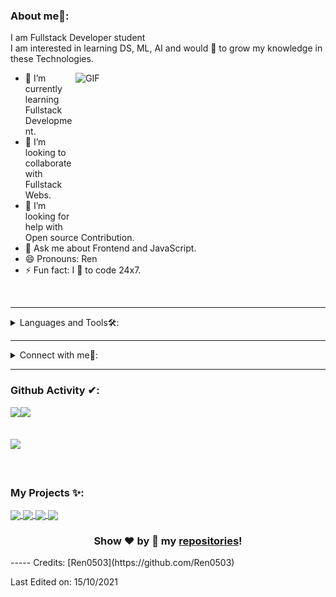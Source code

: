 
### About me🧑:
I am Fullstack Developer student<br/>
I am interested in learning DS, ML, AI and would 💖 to grow my knowledge in these Technologies.

<img align="right" alt="GIF" src="https://owaisnoor.info/blog/wp-content/uploads/2019/03/maxresdefault.jpg" width="400" height="250" />

- 🌱 I’m currently learning Fullstack Development.
- 👯 I’m looking to collaborate with Fullstack Webs.
- 🤔 I’m looking for help with Open source Contribution.
- 💬 Ask me about Frontend and JavaScript.
- 😄 Pronouns: Ren
- ⚡ Fun fact: I 💖 to code 24x7.

<br/>

---

<details>
<summary>
Languages and Tools🛠:
</summary>
  <br/>
<code><img height="20" src="https://raw.githubusercontent.com/github/explore/80688e429a7d4ef2fca1e82350fe8e3517d3494d/topics/html/html.png"></code>
<code><img height="20" src="https://raw.githubusercontent.com/github/explore/80688e429a7d4ef2fca1e82350fe8e3517d3494d/topics/css/css.png"></code>
<code><img height="20" src="https://raw.githubusercontent.com/github/explore/80688e429a7d4ef2fca1e82350fe8e3517d3494d/topics/javascript/javascript.png"></code>
<code><img height="20" src="https://raw.githubusercontent.com/github/explore/80688e429a7d4ef2fca1e82350fe8e3517d3494d/topics/react/react.png"></code> 
<code><img height="20" src="https://raw.githubusercontent.com/github/explore/80688e429a7d4ef2fca1e82350fe8e3517d3494d/topics/redux/redux.png"></code> 
<code><img height="20" src="https://raw.githubusercontent.com/github/explore/80688e429a7d4ef2fca1e82350fe8e3517d3494d/topics/nodejs/nodejs.png"></code>
<code><img height="20" src="https://raw.githubusercontent.com/github/explore/80688e429a7d4ef2fca1e82350fe8e3517d3494d/topics/express/express.png"></code>
<code><img height="20" src="https://raw.githubusercontent.com/github/explore/80688e429a7d4ef2fca1e82350fe8e3517d3494d/topics/git/git.png"></code>
<code><img height="20" src="https://upload.wikimedia.org/wikipedia/commons/thumb/a/ae/Github-desktop-logo-symbol.svg/1024px-Github-desktop-logo-symbol.svg.png"></code>
<code><img height="20" src="https://raw.githubusercontent.com/github/explore/80688e429a7d4ef2fca1e82350fe8e3517d3494d/topics/mongodb/mongodb.png"></code>
<code><img height="20" src="https://raw.githubusercontent.com/github/explore/80688e429a7d4ef2fca1e82350fe8e3517d3494d/topics/postgresql/postgresql.png"></code>
<code><img height="20" src="https://upload.wikimedia.org/wikipedia/commons/thumb/b/b2/Bootstrap_logo.svg/1024px-Bootstrap_logo.svg.png"></code>
<code><img height="20" src="https://upload.wikimedia.org/wikipedia/en/d/d2/Sublime_Text_3_logo.png"></code>
<code><img height="20" src="https://upload.wikimedia.org/wikipedia/commons/thumb/9/9a/Visual_Studio_Code_1.35_icon.svg/1024px-Visual_Studio_Code_1.35_icon.svg.png"></code>
<code><img height="20" src="https://raw.githubusercontent.com/github/explore/80688e429a7d4ef2fca1e82350fe8e3517d3494d/topics/python/python.png"></code>
</details>

---

<details>
<summary> Connect with me🤝: </summary>  

<br/>

<a href="https://github.com/Ren0503">
  <img align="left" alt="Ren's Github" width="22px" src="https://upload.wikimedia.org/wikipedia/commons/thumb/a/ae/Github-desktop-logo-symbol.svg/1024px-Github-desktop-logo-symbol.svg.png" />
</a>

<a href="https://www.instagram.com/elchemist0503/">
  <img align="left" alt="Ren's Instagram" width="22px" src="https://upload.wikimedia.org/wikipedia/commons/thumb/a/a5/Instagram_icon.png/600px-Instagram_icon.png" />
</a>

<a href="https://www.facebook.com/elchemist.0503">
  <img align="left" alt="Ren's Facebook" width="22px" src="https://facebookbrand.com/wp-content/uploads/2019/04/f_logo_RGB-Hex-Blue_512.png?w=512&h=512" />
</a>

<a href="https://twitter.com/Elchemist0503">
  <img align="left" alt="Ren's Twitter" width="22px" src="https://cdn2.iconfinder.com/data/icons/metro-uinvert-dock/256/Twitter_NEW.png" />
</a>

<a href="https://linkedin.com/in/tien-ly-7559941b3/">
  <img align="left" alt="Ren's Linkdein" width="22px" src="https://cdn3.iconfinder.com/data/icons/inficons/512/linkedin.png" />
</a>

<br/>

</details>

---

### Github Activity ✔:

<a href="https://github.com/Ren0503">
  <img align="left" src="https://github-readme-stats.vercel.app/api/top-langs/?username=Ren0503&langs_count=8&layout=compact&theme=tokyonight" />
</a>

<a href="https://github.com/Ren0503">
  <img align="left" src="https://github-readme-stats.vercel.app/api?username=Ren0503&theme=tokyonight" />
</a>

<br/>
<br/>
<br/>

<a href="https://github.com/Ren0503">
  <img  src="https://activity-graph.herokuapp.com/graph?username=Ren0503&theme=github" />
</a>

<br/>
<br/>
<br/>

### My Projects ✨:
  
<a href="https://github.com/Ren0503/crushbook-js-ecommerce">
  <img align="center" src="https://github-readme-stats.vercel.app/api/pin/?username=Ren0503&repo=crushbook-js-ecommerce&theme=tokyonight" />
</a>

<a href="https://github.com/Ren0503/limbo-js-social-network">
  <img align="center" src="https://github-readme-stats.vercel.app/api/pin/?username=Ren0503&repo=limbo-js-social-network&theme=tokyonight" />
</a>

<a href="https://github.com/Ren0503/zenzen-js-share-video">
 <img align="center" src="https://github-readme-stats.vercel.app/api/pin/?username=Ren0503&repo=zenzen-js-share-video&theme=tokyonight" />
</a>

<a href="https://github.com/Ren0503/magnifier-js-forum">
 <img align="center" src="https://github-readme-stats.vercel.app/api/pin/?username=Ren0503&repo=magnifier-js-forum&theme=tokyonight" />
</a>

<div align="center">
  

### Show ❤️ by 🌟 my [repositories](https://github.com/Ren0503?tab=repositories)!

</div>
-----
Credits: [Ren0503](https://github.com/Ren0503)

Last Edited on: 15/10/2021
